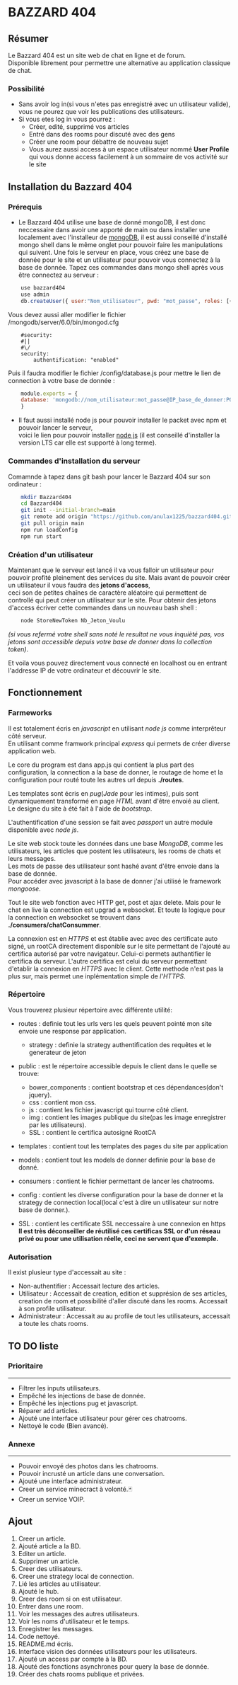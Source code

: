# **BAZZARD 404**

## Résumer
Le Bazzard 404 est un site web de chat en ligne et de forum.<br>
Disponible librement pour permettre une alternative au application classique de chat.<br>

### Possibilité
* Sans avoir log in(si vous n'etes pas enregistré avec un utilisateur valide), vous ne pourez que voir les publications des utilisateurs.
* Si vous etes log in vous pourrez :
    * Créer, edité, supprimé vos articles
    * Entré dans des rooms pour discuté avec des gens
    * Créer une room pour débattre de nouveau sujet
    * Vous aurez aussi access à un espace utilisateur nommé **User Profile**<br>
    qui vous donne access facilement à un sommaire de vos activité sur le site

## Installation du Bazzard 404 <br>

### Prérequis
* Le Bazzard 404 utilise une base de donné mongoDB, il est donc neccessaire dans avoir une apporté de main ou dans installer une localement avec l'installeur de [mongoDB](https://www.mongodb.com/try/download/community), il est aussi conseillé d'installé mongo shell dans le même onglet pour pouvoir faire les manipulations qui suivent.
Une fois le serveur en place, vous créez une base de donnée pour le site et un utilisateur pour pouvoir vous connectez à la base de donnée.
Tapez ces commandes dans mongo shell après vous être connectez au serveur :
```javascript
    use bazzard404
    use admin
    db.createUser({ user:"Nom_utilisateur", pwd: "mot_passe", roles: [{ role: "readWrite", db: "bazzard404"  }] })
```
Vous devez aussi aller modifier le fichier /mongodb/server/6.0/bin/mongod.cfg
```text
    #security:
    #||
    #\/
    security:
        authentification: "enabled"
```
Puis il faudra modifier le fichier /config/database.js pour mettre le lien de connection à votre base de donnée : 
```javascript
    module.exports = {
    database: 'mongodb://nom_utilisateur:mot_passe@IP_base_de_donner:PORT/bazzard404'
    }
```
* Il faut aussi installé node js pour pouvoir installer le packet avec npm et pouvoir lancer le serveur,<br> 
voici le lien pour pouvoir installer [node js](https://nodejs.org/en) (il est conseillé d'installer la version LTS car elle est supporté à long terme).<br>

### Commandes d'installation du serveur
Comamnde à tapez dans git bash pour lancer le Bazzard 404 sur son ordinateur :<br>
```bash
    mkdir Bazzard404
    cd Bazzard404
    git init --initial-branch=main
    git remote add origin "https://github.com/anulax1225/bazzard404.git"
    git pull origin main
    npm run loadConfig
    npm run start
```

### Création d'un utilisateur
Maintenant que le serveur est lancé il va vous falloir un utilisateur pour pouvoir profité pleinement des services du site.
Mais avant de pouvoir créer un utilisateur il vous faudra des **jetons d'access**,<br>
ceci son de petites chaînes de caractère aléatoire qui permettent de controllé qui peut créer un utilisateur sur le site.
Pour obtenir des jetons d'access écriver cette commandes dans un nouveau bash shell :<br>

```bash
    node StoreNewToken Nb_Jeton_Voulu
```
*(si vous refermé votre shell sans noté le resultat ne vous inquièté pas, vos jetons sont accessible depuis votre base de donner dans la collection token)*.<br>

Et voila vous pouvez directement vous connecté en localhost ou en entrant l'addresse IP de votre ordinateur et découvrir le site. 

## Fonctionnement

### Farmeworks
Il est totalement écris en *javascript* en utilisant *node js* comme interprêteur côté serveur.<br>
En utilisant comme framwork principal *express* qui permets de créer diverse application web. 

Le core du program est dans app.js qui contient la plus part des configuration, la connection a la base de donner, le routage de home et la configuration pour routé toute les autres url depuis **./routes**.  

Les templates sont écris en *pug*(*Jade* pour les intimes), puis sont dynamiquement transformé en page *HTML* avant d'être envoié au client.<br>
Le designe du site à été fait à l'aide de *bootstrap*. 

L'authentification d'une session se fait avec *passport* un autre module disponible avec *node js*. 

Le site web stock toute les données dans une base *MongoDB*,
comme les utilisateurs, les articles que postent les utilisateurs, 
les rooms de chats et leurs messages.<br>
Les mots de passe des utilisateur sont hashé avant d'être envoie dans la base de donnée.<br>
Pour accéder avec javascript à la base de donner j'ai utilisé le framework *mongoose*.

Tout le site web fonction avec HTTP get, post et ajax delete. Mais pour le chat en live la connection est upgrad a websocket. Et toute la logique pour la connection en websocket se trouvent dans **./consumers/chatConsummer**.

La connexion est en *HTTPS* et est établie avec avec des certificate auto signé, un rootCA directement disponible sur le site permettant de l'ajouté au certifica autorisé par votre navigateur. Celui-ci permets authantifier le certifica du serveur.
L'autre certifica est celui du serveur permettant d'etablir la connexion en *HTTPS* avec le client. Cette methode n'est pas la plus sur, mais permet une inplémentation simple de *l'HTTPS*.

### Répertoire
Vous trouverez plusieur répertoire avec différente utilité:

* routes : definie tout les urls vers les quels peuvent pointé mon site envoie une response par application.
    * strategy : definie la strategy authentification des requêtes et le generateur de jeton

* public : est le répertoire accessible depuis le client dans le quelle se trouve:
    * bower_components : contient bootstrap et ces dépendances(don't jquery).
    * css : contient mon css.
    * js : contient les fichier javascript qui tourne côté client.
    * img : contient les images publique du site(pas les image enregistrer par les utilisateurs).
    * SSL : contient le certifica autosigné RootCA

* templates : contient tout les templates des pages du site par application
* models : contient tout les models de donner definie pour la base de donné.
* consumers : contient le fichier permettant de lancer les chatrooms.
* config : contient les diverse configuration pour la base de donner et la strategy de connection local(local c'est à dire un utilisateur sur notre base de donner.).
* SSL : contient les certificate SSL neccessaire à une connexion en https<br> 
**Il est très déconseiller de réutilisé ces certificas SSL or d'un réseau privé ou pour une utilisation réelle, ceci ne servent que d'exemple.**

### Autorisation 

Il exist plusieur type d'accessait au site :
* Non-authentifier : Accessait lecture des articles.
* Utilisateur : Accessait de creation, edition et supprésion de ses articles, 
    creation de room et possibilité d'aller discuté dans les rooms. Accessait à son profile utilisateur.
* Administrateur : Accessait au au profile de tout les utilisateurs, accessait a toute les chats rooms.

## TO DO liste

### Prioritaire
---
* Filtrer les inputs utilisateurs.
* Empêché les injections de base de donnée.
* Empêché les injections pug et javascript.
* Réparer add articles.
* Ajouté une interface utilisateur pour gérer ces chatrooms.
* Nettoyé le code (Bien avancé).

### Annexe
---
* Pouvoir envoyé des photos dans les chatrooms.
* Pouvoir incrusté un article dans une conversation.
* Ajouté une interface administrateur.
* Creer un service minecract à volonté.🃏
* Creer un service VOIP.

## Ajout

1. Creer un article.
1. Ajouté article a la BD.
1. Editer un article.
1. Supprimer un article.
1. Creer des utilisateurs.
1. Creer une strategy local de connection.
1. Lié les articles au utilisateur.
1. Ajouté le hub.
1. Creer des room si on est utilisateur.
1. Entrer dans une room.
1. Voir les messages des autres utilisateurs.
1. Voir les noms d'utilisateur et le temps. 
1. Enregistrer les messages. 
1. Code nettoyé.
1. README.md écris.
1. Interface vision des données utilisateurs pour les utilisateurs.
1. Ajouté un access par compte à la BD.
1. Ajouté des fonctions asynchrones pour query la base de donnée.
1. Créer des chats rooms publique et privées.

